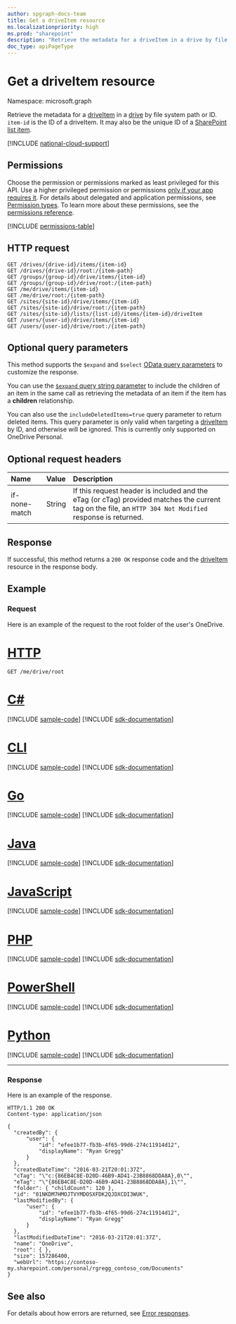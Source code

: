 ```yaml
---
author: spgraph-docs-team
title: Get a driveItem resource
ms.localizationpriority: high
ms.prod: "sharepoint"
description: "Retrieve the metadata for a driveItem in a drive by file system path or ID."
doc_type: apiPageType
---
```

# Get a driveItem resource

Namespace: microsoft.graph

Retrieve the metadata for a [driveItem](../resources/driveitem.md) in a [drive](../resources/drive.md) by file system path or ID.
`item-id` is the ID of a driveItem. It may also be the unique ID of a [SharePoint list item](../resources/listitem.md).

[!INCLUDE [national-cloud-support](../../includes/all-clouds.md)]

## Permissions

Choose the permission or permissions marked as least privileged for this API. Use a higher privileged permission or permissions [only if your app requires it](/graph/permissions-overview#best-practices-for-using-microsoft-graph-permissions). For details about delegated and application permissions, see [Permission types](/graph/permissions-overview#permission-types). To learn more about these permissions, see the [permissions reference](/graph/permissions-reference).

<!-- { "blockType": "permissions", "name": "driveitem_get" } -->
[!INCLUDE [permissions-table](../includes/permissions/driveitem-get-permissions.md)]

## HTTP request

<!-- { "blockType": "ignored" } -->

```http
GET /drives/{drive-id}/items/{item-id}
GET /drives/{drive-id}/root:/{item-path}
GET /groups/{group-id}/drive/items/{item-id}
GET /groups/{group-id}/drive/root:/{item-path}
GET /me/drive/items/{item-id}
GET /me/drive/root:/{item-path}
GET /sites/{site-id}/drive/items/{item-id}
GET /sites/{site-id}/drive/root:/{item-path}
GET /sites/{site-id}/lists/{list-id}/items/{item-id}/driveItem
GET /users/{user-id}/drive/items/{item-id}
GET /users/{user-id}/drive/root:/{item-path}
```

## Optional query parameters

This method supports the `$expand` and `$select` [OData query parameters](/graph/query-parameters) to customize the response.

You can use the [`$expand` query string parameter](/graph/query-parameters) to include the children of an item in the same call as retrieving the metadata of an item if the item has a **children** relationship.

You can also use the `includeDeletedItems=true` query parameter to return deleted items.
This query parameter is only valid when targeting a [driveItem](../resources/driveitem.md) by ID, and otherwise will be ignored.
This is currently only supported on OneDrive Personal.

## Optional request headers

| Name          | Value  | Description                                                                                                                                              |
|:--------------|:-------|:---------------------------------------------------------------------------------------------------------------------------------------------------------|
| if-none-match | String | If this request header is included and the eTag (or cTag) provided matches the current tag on the file, an `HTTP 304 Not Modified` response is returned. |

## Response

If successful, this method returns a `200 OK` response code and the [driveItem](../resources/driveitem.md) resource in the response body.

## Example

### Request

Here is an example of the request to the root folder of the user's OneDrive.


# [HTTP](#tab/http)
<!-- { "blockType": "request", "name": "get-drive-root", "tags": "service.graph" }-->

```msgraph-interactive
GET /me/drive/root
```

# [C#](#tab/csharp)
[!INCLUDE [sample-code](../includes/snippets/csharp/get-drive-root-csharp-snippets.md)]
[!INCLUDE [sdk-documentation](../includes/snippets/snippets-sdk-documentation-link.md)]

# [CLI](#tab/cli)
[!INCLUDE [sample-code](../includes/snippets/cli/get-drive-root-cli-snippets.md)]
[!INCLUDE [sdk-documentation](../includes/snippets/snippets-sdk-documentation-link.md)]

# [Go](#tab/go)
[!INCLUDE [sample-code](../includes/snippets/go/get-drive-root-go-snippets.md)]
[!INCLUDE [sdk-documentation](../includes/snippets/snippets-sdk-documentation-link.md)]

# [Java](#tab/java)
[!INCLUDE [sample-code](../includes/snippets/java/get-drive-root-java-snippets.md)]
[!INCLUDE [sdk-documentation](../includes/snippets/snippets-sdk-documentation-link.md)]

# [JavaScript](#tab/javascript)
[!INCLUDE [sample-code](../includes/snippets/javascript/get-drive-root-javascript-snippets.md)]
[!INCLUDE [sdk-documentation](../includes/snippets/snippets-sdk-documentation-link.md)]

# [PHP](#tab/php)
[!INCLUDE [sample-code](../includes/snippets/php/get-drive-root-php-snippets.md)]
[!INCLUDE [sdk-documentation](../includes/snippets/snippets-sdk-documentation-link.md)]

# [PowerShell](#tab/powershell)
[!INCLUDE [sample-code](../includes/snippets/powershell/get-drive-root-powershell-snippets.md)]
[!INCLUDE [sdk-documentation](../includes/snippets/snippets-sdk-documentation-link.md)]

# [Python](#tab/python)
[!INCLUDE [sample-code](../includes/snippets/python/get-drive-root-python-snippets.md)]
[!INCLUDE [sdk-documentation](../includes/snippets/snippets-sdk-documentation-link.md)]

---

### Response

Here is an example of the response.

<!-- { "blockType": "response", "truncated": true, "@odata.type": "microsoft.graph.driveItem" } -->

```http
HTTP/1.1 200 OK
Content-type: application/json

{
  "createdBy": {
      "user": {
          "id": "efee1b77-fb3b-4f65-99d6-274c11914d12",
          "displayName": "Ryan Gregg"
      }
  },
  "createdDateTime": "2016-03-21T20:01:37Z",
  "cTag": "\"c:{86EB4C8E-D20D-46B9-AD41-23B8868DDA8A},0\"",
  "eTag": "\"{86EB4C8E-D20D-46B9-AD41-23B8868DDA8A},1\"",
  "folder": { "childCount": 120 },
  "id": "01NKDM7HMOJTVYMDOSXFDK2QJDXCDI3WUK",
  "lastModifiedBy": {
      "user": {
          "id": "efee1b77-fb3b-4f65-99d6-274c11914d12",
          "displayName": "Ryan Gregg"
      }
  },
  "lastModifiedDateTime": "2016-03-21T20:01:37Z",
  "name": "OneDrive",
  "root": { },
  "size": 157286400,
  "webUrl": "https://contoso-my.sharepoint.com/personal/rgregg_contoso_com/Documents"
}
```

## See also

For details about how errors are returned, see [Error responses][error-response].

[error-response]: /graph/errors
[odata-parameters]: /graph/query-parameters
[item-resource]: ../resources/driveitem.md
[special-folder]: ../api/drive-get-specialfolder.md

<!-- {
  "type": "#page.annotation",
  "description": "Retrieve metadata about an item and its children in OneDrive",
  "keywords": "retrieve,item,metadata",
  "section": "documentation",
  "tocPath": "Items/Get item",
  "suppressions": [
  ]
} -->

